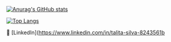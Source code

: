 [![Anurag's GitHub stats](https://github-readme-stats.vercel.app/api?username=Talita-8&hide=stars,issues&show_icons=true&theme=graywhite)](https://github.com/anuraghazra/github-readme-stats)

[![Top Langs](https://github-readme-stats.vercel.app/api/top-langs/?username=Talita-8&theme=graywhite&exclude_repo=percentage,CoresDeSP,30_Dias_de_CSS,reviewing-a-pull-request,reproducaoPinterest,Oficina-React&layout=compact)](https://github.com/Talita-8/github-readme-stats)

:bust_in_silhouette: [LinkedIn](https://www.linkedin.com/in/talita-silva-8243561b




<!--
**Talita-8/Talita-8** is a ✨ _special_ ✨ repository because its `README.md` (this file) appears on your GitHub profile.

Here are some ideas to get you started:

- 🔭 I’m currently working on ...
- 🌱 I’m currently learning ...
- 👯 I’m looking to collaborate on ...
- 🤔 I’m looking for help with ...
- 💬 Ask me about ...
- 📫 How to reach me: ...
- 😄 Pronouns: ...
- ⚡ Fun fact: ...
-->
